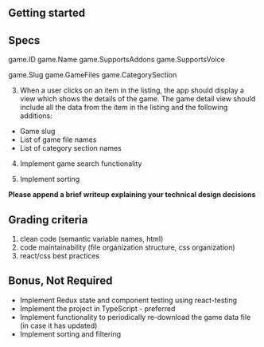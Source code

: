 ## Getting started

<!-- - React (create-react-app, Vite, Next) -->
<!-- - Redux is required. -->
<!-- - make the design/ux presentable but no need to spend too much time on it. -->

## Specs

<!-- 1. When a user navigates to the app for the first time, the app should download the games data (from games.json). While the game data is being fetched, an indication of progress should be displayed. -->

<!-- 2. Upon the completion of the games data download, a listing of games should be displayed on screen. The order of the listing should be determined by the `Order` field in the games data. Each item in the listing should display the following: -->

<!-- - Game icon
- Game name
- Whether the game supports addons
- Whether the game supports voice -->

game.ID
game.Name
game.SupportsAddons
game.SupportsVoice

game.Slug
game.GameFiles
game.CategorySection

3. When a user clicks on an item in the listing, the app should display a view which shows the details of the game. The game detail view should include all the data from the item in the listing and the following additions:

- Game slug
- List of game file names
- List of category section names

4. Implement game search functionality

<!-- search bar -->

5. Implement sorting

<!-- alphabetical -->
<!-- reverse alphabetical -->
<!-- release date? -->

**Please append a brief writeup explaining your technical design decisions**

## Grading criteria

1. clean code (semantic variable names, html)
2. code maintainability (file organization structure, css organization)
3. react/css best practices

## Bonus, Not Required

- Implement Redux state and component testing using react-testing
- Implement the project in TypeScript - preferred
- Implement functionality to periodically re-download the game data file (in case it has updated)
- Implement sorting and filtering

<!-- include pagination or infinite loading -->

<!-- for searching use with with preview view from the command palettes -->

<!-- To Do -->
<!-- implement sorting -->
<!-- implement game details on click -->
<!-- prevent picture from going blank on exit -->
<!-- implement debouncing -->

<!-- A-Z -->
<!-- Z-A -->
<!-- GameFiles -->

<!-- make sure the page numbers don't go to the top of the page -->
